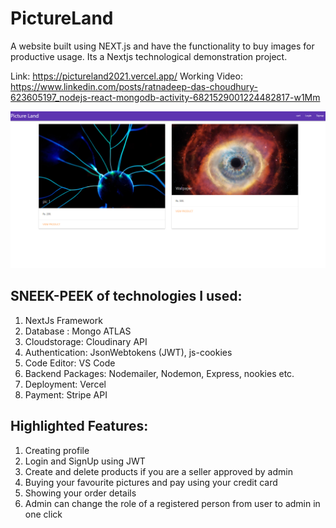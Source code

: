# PictureLand
A website built using NEXT.js and have the functionality to buy images for productive usage. Its a Nextjs technological demonstration project.

Link: https://pictureland2021.vercel.app/
Working Video: https://www.linkedin.com/posts/ratnadeep-das-choudhury-623605197_nodejs-react-mongodb-activity-6821529001224482817-w1Mm

![Pictureland Home Page](https://github.com/GraniteMask/pictureland/blob/master/PictureLand.png?raw=true)

## SNEEK-PEEK of technologies I used:

1) NextJs Framework
2) Database : Mongo ATLAS
3) Cloudstorage: Cloudinary API
4) Authentication: JsonWebtokens (JWT), js-cookies
5) Code Editor: VS Code
6) Backend Packages: Nodemailer, Nodemon, Express, nookies etc.
7) Deployment: Vercel
8) Payment: Stripe API 

## Highlighted Features:

1) Creating profile
2) Login and SignUp using JWT
3) Create and delete products if you are a seller approved by admin
4) Buying your favourite pictures and pay using your credit card
5) Showing your order details
6) Admin can change the role of a registered person from user to admin in one click
